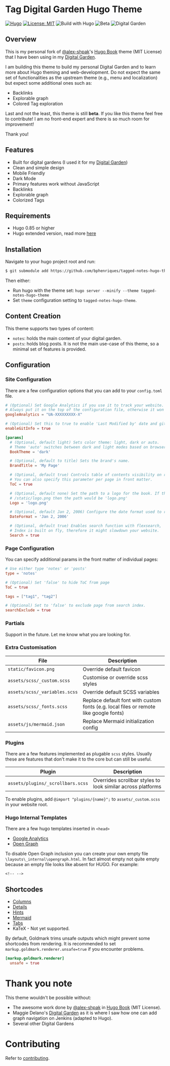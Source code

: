 # Tag Digital Garden Hugo Theme

[![Hugo](https://img.shields.io/badge/hugo-0.85-blue.svg)](https://gohugo.io)
[![License: MIT](https://img.shields.io/badge/License-MIT-blue.svg)](LICENSE)
![Build with Hugo](https://github.com/bphenriques/tagged-notes-hugo-theme/actions/workflows/main.yml/badge.svg)
![Beta](https://img.shields.io/badge/status-beta-orange.svg)
![Digital Garden](https://img.shields.io/badge/-Digital%20Garden-yellowgreen.svg)

## Overview

This is my personal fork of [@alex-shpak](https://github.com/alex-shpak)'s [Hugo Book](https://github.com/alex-shpak/hugo-book) theme (MIT License)
that I have been using in my [Digital Garden](https://bphenriques.github.io/knowledge-base).

I am building this theme to build my personal Digital Garden and to learn more about Hugo theming and web-development.
Do not expect the same set of functionalities as the upstream theme (e.g., menu and localization) but expect some 
additional ones such as:
- Backlinks
- Explorable graph
- Colored Tag exploration

Last and not the least, this theme is still **beta**. If you like this theme feel free to contribute! I am no front-end expert and there is so much room for improvement!

Thank you!

## Features

- Built for digital gardens (I used it for my [Digital Garden](https://bphenriques.github.io/knowledge-base))
- Clean and simple design
- Mobile Friendly
- Dark Mode
- Primary features work without JavaScript
- Backlinks
- Explorable graph
- Colorized Tags

## Requirements

- Hugo 0.85 or higher
- Hugo extended version, read more [here](https://gohugo.io/news/0.48-relnotes/)

## Installation

Navigate to your hugo project root and run:

```bash
$ git submodule add https://github.com/bphenriques/tagged-notes-hugo-theme themes/tagged-notes-hugo-theme
```

Then either:
- Run hugo with the theme set: `hugo server --minify --theme tagged-notes-hugo-theme`
- Set `theme` configuration setting to `tagged-notes-hugo-theme`.

## Content Creation

This theme supports two types of content:
- `notes`: holds the main content of your digital garden.
- `posts`: holds blog posts. It is not the main use-case of this theme, so a minimal set of features is provided.

## Configuration

### Site Configuration

There are a few configuration options that you can add to your `config.toml` file.

```toml
# (Optional) Set Google Analytics if you use it to track your website.
# Always put it on the top of the configuration file, otherwise it won't work
googleAnalytics = "UA-XXXXXXXXX-X"

# (Optional) Set this to true to enable 'Last Modified by' date and git author
enableGitInfo = true

[params]
  # (Optional, default light) Sets color theme: light, dark or auto.
  # Theme 'auto' switches between dark and light modes based on browser/os preferences
  BookTheme = 'dark'

  # (Optional, default to title) Sets the brand's name.
  BrandTitle = 'My Page'

  # (Optional, default true) Controls table of contents visibility on right side of pages.
  # You can also specify this parameter per page in front matter.
  ToC = true

  # (Optional, default none) Set the path to a logo for the book. If the logo is
  # /static/logo.png then the path would be 'logo.png'
  Logo = 'logo.png'

  # (Optional, default Jan 2, 2006) Configure the date format used to render dates.
  DateFormat = 'Jan 2, 2006'

  # (Optional, default true) Enables search function with flexsearch,
  # Index is built on fly, therefore it might slowdown your website.
  Search = true
```

### Page Configuration

You can specify additional params in the front matter of individual pages:

```toml
# Use either type 'notes' or 'posts'
type = 'notes'

# (Optional) Set 'false' to hide ToC from page
ToC = true

tags = ["tag1", "tag2"]

# (Optional) Set to 'false' to exclude page from search index.
searchExclude = true
```

### Partials

Support in the future. Let me know what you are looking for.

### Extra Customisation

| File                     | Description                                                                           |
| ------------------------ | ------------------------------------------------------------------------------------- |
| `static/favicon.png`     | Override default favicon                                                              |
| `assets/scss/_custom.scss`    | Customise or override scss styles                                                     |
| `assets/scss/_variables.scss` | Override default SCSS variables                                                       |
| `assets/scss/_fonts.scss`     | Replace default font with custom fonts (e.g. local files or remote like google fonts) |
| `assets/js/mermaid.json`    | Replace Mermaid initialization config                                                 |

### Plugins

There are a few features implemented as plugable `scss` styles. Usually these are features that don't make it to the core but can still be useful.

| Plugin                            | Description                                                 |
| --------------------------------- | ----------------------------------------------------------- |
| `assets/plugins/_scrollbars.scss` | Overrides scrollbar styles to look similar across platforms |

To enable plugins, add `@import "plugins/{name}";` to `assets/_custom.scss` in your website root.

### Hugo Internal Templates

There are a few hugo templates inserted in `<head>`

- [Google Analytics](https://gohugo.io/templates/internal/#google-analytics)
- [Open Graph](https://gohugo.io/templates/internal/#open-graph)

To disable Open Graph inclusion you can create your own empty file `\layouts\_internal\opengraph.html`.
In fact almost empty not quite empty because an empty file looks like absent for HUGO. For example:
```
<!-- -->
```

## Shortcodes

- [Columns](https://bphenriques.github.io/tagged-notes-hugo-theme/notes/shortcode-for-columns/)
- [Details](https://bphenriques.github.io/tagged-notes-hugo-theme/notes/shortcode-for-details/)
- [Hints](https://bphenriques.github.io/tagged-notes-hugo-theme/notes/shortcode-for-hints/)
- [Mermaid](https://bphenriques.github.io/tagged-notes-hugo-theme/notes/shortcode-for-mermaid/)
- [Tabs](https://bphenriques.github.io/tagged-notes-hugo-theme/notes/shortcode-for-tabs/)
- KaTeX - Not yet supported.

By default, Goldmark trims unsafe outputs which might prevent some shortcodes from rendering. It is recommended to set `markup.goldmark.renderer.unsafe=true` if you encounter problems.

```toml
[markup.goldmark.renderer]
  unsafe = true
```

# Thank you note

This theme wouldn't be possible without:
- The awesome work done by [@alex-shpak](https://github.com/alex-shpak) in [Hugo Book](https://github.com/alex-shpak/hugo-book) (MIT License). 
- Maggie Delano's [Digital Garden](https://www.maggiedelano.com/garden/) as it is where I
  saw how one can add graph navigation on Jenkins (adapted to Hugo).
- Several other Digital Gardens

# Contributing

Refer to [contributing](CONTRIBUTING.md).

